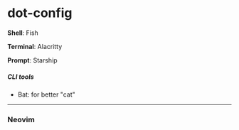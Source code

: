 # dot-config

**Shell**: Fish

**Terminal**: Alacritty

**Prompt**: Starship

##### CLI tools

- Bat: for better "cat"

---

### Neovim
